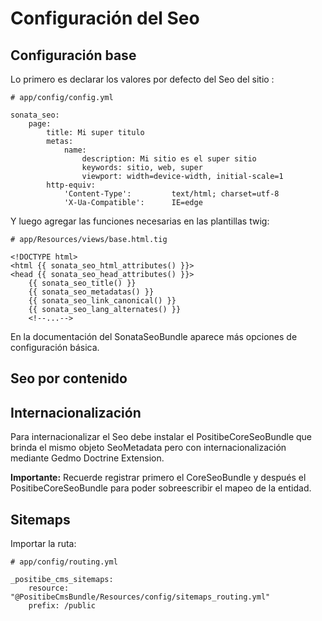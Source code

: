 Configuración del Seo
=====================

Configuración base
------------------

Lo primero es declarar los valores por defecto del Seo del sitio :

    # app/config/config.yml

    sonata_seo:
        page:
            title: Mi super titulo
            metas:
                name:
                    description: Mi sitio es el super sitio
                    keywords: sitio, web, super
                    viewport: width=device-width, initial-scale=1
            http-equiv:
                'Content-Type':         text/html; charset=utf-8
                'X-Ua-Compatible':      IE=edge

Y luego agregar las funciones necesarias en las plantillas twig:

    # app/Resources/views/base.html.tig

    <!DOCTYPE html>
    <html {{ sonata_seo_html_attributes() }}>
    <head {{ sonata_seo_head_attributes() }}>
        {{ sonata_seo_title() }}
        {{ sonata_seo_metadatas() }}
        {{ sonata_seo_link_canonical() }}
        {{ sonata_seo_lang_alternates() }}
        <!--...-->

En la documentación del SonataSeoBundle aparece más opciones de configuración básica.

Seo por contenido
-----------------


Internacionalización
--------------------

Para internacionalizar el Seo debe instalar el PositibeCoreSeoBundle que brinda el mismo objeto SeoMetadata pero con
internacionalización mediante Gedmo Doctrine Extension.

**Importante:** Recuerde registrar primero el CoreSeoBundle y después el PositibeCoreSeoBundle para poder sobreescribir
 el mapeo de la entidad.

Sitemaps
--------

Importar la ruta:

    # app/config/routing.yml

    _positibe_cms_sitemaps:
        resource: "@PositibeCmsBundle/Resources/config/sitemaps_routing.yml"
        prefix: /public
